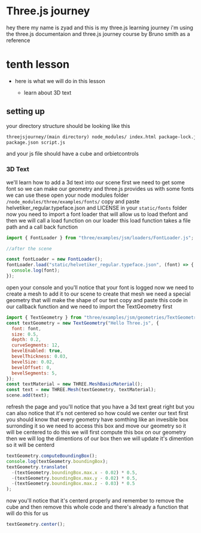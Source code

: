 # Three.js journey

hey there my name is zyad and this is my three.js learning journey i'm using the three.js documentaion and three.js journey course by Bruno smith as a reference

# tenth lesson

- here is what we will do in this lesson

  - learn about 3D text

## setting up

your directory structure should be looking like this

```html
threejsjourney/(main directory) node_modules/ index.html package-lock.json
package.json script.js
```

and your js file should have a cube and orbietcontrols

### 3D Text

we'll learn how to add a 3d text into our scene first we need to get some font so we can make our geometry and three.js provides us with some fonts we can use these open your node modules folder `/node_modules/three/examples/fonts/` copy and paste helvetiker_regular.typeface.json and LICENSE in your `static/fonts` folder now you need to import a font loader that will allow us to load thefont and then we will call a load function on our loader this load function takes a file path and a call back function

```js
import { FontLoader } from "three/examples/jsm/loaders/FontLoader.js";

//after the scene

const fontLoader = new FontLoader();
fontLoader.load("static/helvetiker_regular.typeface.json", (font) => {
  console.log(font);
});
```

open your console and you'll notice that your font is logged now we need to create a mesh to add it to our scene to create that mesh we need a special geometry that will make the shape of our text copy and paste this code in our callback function and we need to import the TextGeometry first

```js
import { TextGeometry } from "three/examples/jsm/geometries/TextGeometry.js";
const textGeometry = new TextGeometry("Hello Three.js", {
  font: font,
  size: 0.5,
  depth: 0.2,
  curveSegments: 12,
  bevelEnabled: true,
  bevelThickness: 0.03,
  bevelSize: 0.02,
  bevelOffset: 0,
  bevelSegments: 5,
});
const textMaterial = new THREE.MeshBasicMaterial();
const text = new THREE.Mesh(textGeometry, textMaterial);
scene.add(text);
```

refresh the page and you'll notice that you have a 3d text great right but you can also notice that it's not centered so how could we center our text first you should know that every geometry have somthing like an invesible box surronding it so we need to access this box and move our geometry so it will be centered
to do this we will first compute this box on our geometry then we will log the dimentions of our box then we will update it's dimention so it will be centerd

```js
textGeometry.computeBoundingBox();
console.log(textGeometry.boundingBox);
textGeometry.translate(
  -(textGeometry.boundingBox.max.x - 0.02) * 0.5,
  -(textGeometry.boundingBox.max.y - 0.02) * 0.5,
  -(textGeometry.boundingBox.max.z - 0.03) * 0.5
);
```

now you'll notice that it's centerd properly and remember to remove the cube and then remove this whole code and there's already a function that will do this for us

```js
textGeometry.center();
```
